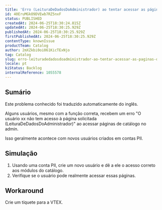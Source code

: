 ```yaml
---
title: 'Erro (LeituraDeDadosDoAdministrador) ao tentar acessar as páginas do catálogo no admin'
id: 40EruMGkO9DVEwb7RZ5nxF
status: PUBLISHED
createdAt: 2024-06-25T18:30:24.815Z
updatedAt: 2024-06-25T18:30:25.929Z
publishedAt: 2024-06-25T18:30:25.929Z
firstPublishedAt: 2024-06-25T18:30:25.929Z
contentType: knownIssue
productTeam: Catalog
author: 2mXZkbi0oi061KicTExNjo
tag: Catalog
slug: erro-leituradedadosdoadministrador-ao-tentar-acessar-as-paginas-do-catalogo-no-admin
locale: pt
kiStatus: Backlog
internalReference: 1055578
---
```


## Sumário

<div class="alert alert-info">
  <p>Este problema conhecido foi traduzido automaticamente do inglês.</p>
</div>


Alguns usuários, mesmo com a função correta, recebem um erro "O usuário xx não tem acesso à página solicitada (LeituraDeDadosDoAdministrador)" ao acessar páginas de catálogo no admin.

Isso geralmente acontece com novos usuários criados em contas PII.

## Simulação



1. Usando uma conta PII, crie um novo usuário e dê a ele o acesso correto aos módulos do catálogo.
2. Verifique se o usuário pode realmente acessar essas páginas.



## Workaround


Crie um tíquete para a VTEX.






